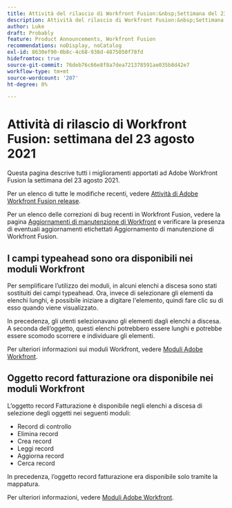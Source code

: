 ```yaml
---
title: Attività del rilascio di Workfront Fusion:&nbsp;Settimana del 23 agosto 2021
description: Attività del rilascio di Workfront Fusion:&nbsp;Settimana del 23 agosto 2021
author: Luke
draft: Probably
feature: Product Announcements, Workfront Fusion
recommendations: noDisplay, noCatalog
exl-id: 8630ef90-0b8c-4c68-938d-4875050f78fd
hidefromtoc: true
source-git-commit: 76deb76c66e8f8a7dea721378591ae035b8d42e7
workflow-type: tm+mt
source-wordcount: '207'
ht-degree: 0%

---
```


# Attività di rilascio di Workfront Fusion: settimana del 23 agosto 2021

Questa pagina descrive tutti i miglioramenti apportati ad Adobe Workfront Fusion la settimana del 23 agosto 2021.

Per un elenco di tutte le modifiche recenti, vedere [Attività di Adobe Workfront Fusion release](../../../product-announcements/product-releases/fusion-release-activity/fusion-release-activity.md).

Per un elenco delle correzioni di bug recenti in Workfront Fusion, vedere la pagina [Aggiornamenti di manutenzione di Workfront](https://experienceleague.adobe.com/docs/workfront-known-issues/releases/current-updates.html) e verificare la presenza di eventuali aggiornamenti etichettati Aggiornamento di manutenzione di Workfront Fusion.

## I campi typeahead sono ora disponibili nei moduli Workfront

Per semplificare l’utilizzo dei moduli, in alcuni elenchi a discesa sono stati sostituiti dei campi typeahead. Ora, invece di selezionare gli elementi da elenchi lunghi, è possibile iniziare a digitare l&#39;elemento, quindi fare clic su di esso quando viene visualizzato.

In precedenza, gli utenti selezionavano gli elementi dagli elenchi a discesa. A seconda dell’oggetto, questi elenchi potrebbero essere lunghi e potrebbe essere scomodo scorrere e individuare gli elementi.

Per ulteriori informazioni sui moduli Workfront, vedere [Moduli Adobe Workfront](../../../workfront-fusion/apps-and-their-modules/workfront-modules.md).

## Oggetto record fatturazione ora disponibile nei moduli Workfront

L’oggetto record Fatturazione è disponibile negli elenchi a discesa di selezione degli oggetti nei seguenti moduli:

* Record di controllo
* Elimina record
* Crea record
* Leggi record
* Aggiorna record
* Cerca record

In precedenza, l’oggetto record fatturazione era disponibile solo tramite la mappatura.

Per ulteriori informazioni, vedere [Moduli Adobe Workfront](../../../workfront-fusion/apps-and-their-modules/workfront-modules.md).

<!--
<div data-mc-conditions="QuicksilverOrClassic.Draft mode">
<h2>Filter and sort Workfront Fusion scenario execution history</h2>
<p>To make it easier to find specific scenario executions, we've made it possible to filter by more fields in the scenario execution history. Now, in addition to existing filters, you can filter by the following:</p>
<ul>
<li> <p>Execution duration</p> </li>
<li> <p>Number of operations</p> </li>
<li> <p>Amount of data transferred</p> </li>
<li> <p>Action type (run or update)</p> </li>
</ul>
<p>Previously, execution history could be filtered only by start time or status.</p>
<p>We've also made it possible to sort the scenario execution history. You can sort by the following values:</p>
<ul>
<li> <p>Execution start time</p> </li>
<li> <p>Execution status</p> </li>
<li> <p>Execution duration</p> </li>
<li> <p>Number of operations</p> </li>
<li> <p>Amount of data transferred</p> </li>
</ul>
<p>For more information on filtering and sorting execution history, see <a href="../../../workfront-fusion/scenarios/view-scenario-execution-history.md" class="MCXref xref" xrefformat="{para}">View a scenario's execution history in Adobe Workfront Fusion</a>.</p>
</div>
-->
